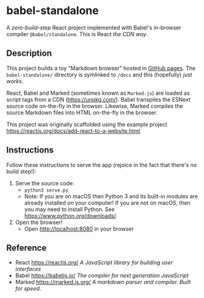 # babel-standalone

A *zero-build-step* React project implemented with Babel's in-browser compiler `@babel/standalone`. This is React *the CDN way*.

## Description

This project builds a toy "Markdown browser" hosted in [GitHub pages](https://dgroomes.github.io/react-playground).
The `babel-standalone/` directory is symlinked to `/docs` and this (hopefully) *just works*.

React, Babel and Marked (sometimes known as `Marked.js`) are loaded as script tags from a CDN (<https://unpkg.com/>). Babel
transpiles the ESNext source code on-the-fly in the browser. Likewise, Marked compiles the source Markdown files into HTML
on-the-fly in the browser.

This project was originally scaffolded using the example project <https://reactjs.org/docs/add-react-to-a-website.html>. 

## Instructions

Follow these instructions to serve the app (rejoice in the fact that there's no build step!):

1. Serve the source code:
   * `python3 serve.py`
   * Note: If you are on macOS then Python 3 and its built-in modules are already installed on your computer! If you are not on
     macOS, then you may need to install Python. See <https://www.python.org/downloads/>.
2. Open the browser!
   * Open <http://localhost:8080> in your browser

## Reference

* React <https://reactjs.org/> *A JavaScript library for building user interfaces*
* Babel <https://babeljs.io/> *The compiler for next generation JavaScript*
* Marked <https://marked.js.org/> *A markdown parser and compiler. Built for speed.*
